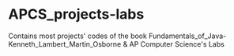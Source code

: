 # APCS_projects-labs
Contains most projects' codes of the book Fundamentals_of_Java-Kenneth_Lambert_Martin_Osborne &amp; AP Computer Science's Labs
